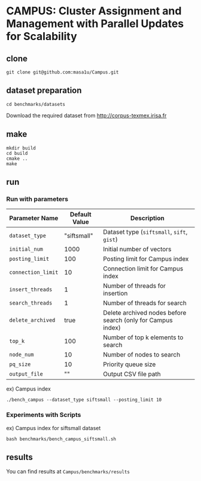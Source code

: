# CAMPUS: Cluster Assignment and Management with Parallel Updates for Scalability
## clone
```
git clone git@github.com:masa1u/Campus.git
```

## dataset preparation
```
cd benchmarks/datasets
```
Download the required dataset from http://corpus-texmex.irisa.fr

## make
```
mkdir build
cd build
cmake ..
make
```

## run
### Run with parameters
| Parameter Name       | Default Value | Description                                                                 |
|----------------------|----------------|----------------------------------------------------------------------------|
| `dataset_type`       | "siftsmall"    | Dataset type (`siftsmall`, `sift`, `gist`)                                 |
| `initial_num`        | 1000           | Initial number of vectors                                                  |
| `posting_limit`      | 100            | Posting limit for Campus index                                             |
| `connection_limit`   | 10             | Connection limit for Campus index                                          |
| `insert_threads`     | 1              | Number of threads for insertion                                            |
| `search_threads`     | 1              | Number of threads for search                                               |
| `delete_archived`    | true           | Delete archived nodes before search (only for Campus index)                |
| `top_k`              | 100            | Number of top k elements to search                                         |
| `node_num`           | 10             | Number of nodes to search                                                  |
| `pq_size`            | 10             | Priority queue size                                                        |
| `output_file`        | ""             | Output CSV file path     

ex) Campus index
```
./bench_campus --dataset_type siftsmall --posting_limit 10
```

### Experiments with Scripts
ex) Campus index for siftsmall dataset
```
bash benchmarks/bench_campus_siftsmall.sh
```

## results
You can find results at ```Campus/benchmarks/results```
